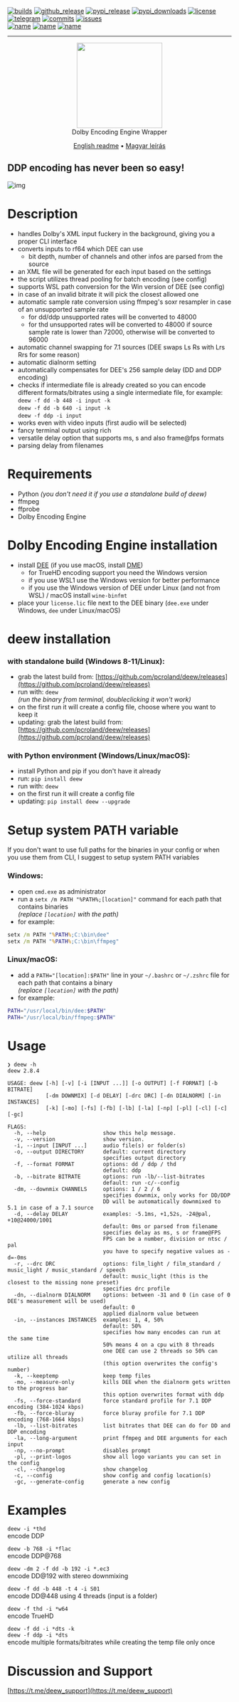 [![builds](https://img.shields.io/github/workflow/status/pcroland/deew/Build%20and%20publish?logo=github&style=flat-square)](https://github.com/pcroland/deew/actions/workflows/build.yaml)
[![github_release](https://img.shields.io/github/v/release/pcroland/deew?logo=github&color=70920c&style=flat-square)](https://github.com/pcroland/deew/releases)
[![pypi_release](https://img.shields.io/pypi/v/deew?label=PyPI&logo=pypi&logoColor=ffffff&color=70920c&style=flat-square)](https://pypi.org/project/deew)
[![pypi_downloads](https://img.shields.io/pypi/dm/deew?color=70920c&logo=pypi&logoColor=white&style=flat-square)](https://pypi.org/project/deew)
[![license](https://img.shields.io/github/license/pcroland/deew?color=blueviolet&style=flat-square)](https://github.com/pcroland/deew/blob/master/LICENSE)
\
[![telegram](https://img.shields.io/endpoint?color=1d93d2&style=flat-square&url=https://cadoth.net/tgmembercount%3Fchat_id=deew_support%26name=Discussion%2520and%2520Support)](https://t.me/deew_support)
[![commits](https://img.shields.io/github/last-commit/pcroland/deew?color=355ab8&logo=github&style=flat-square)](https://github.com/pcroland/deew/commits/main)
[![issues](https://img.shields.io/github/issues/pcroland/deew?color=355ab8&logo=github&style=flat-square)](https://github.com/pcroland/deew/issues)
\
[![name](https://img.shields.io/badge/platform-win%20%7C%20linux%20%7C%20osx-eeeeee?style=flat-square)](https://github.com/pcroland/deew)
[![name](https://img.shields.io/pypi/pyversions/deew?logo=Python&logoColor=eeeeee&color=eeeeee&style=flat-square)](https://github.com/pcroland/deew)
[![name](https://img.shields.io/badge/DEE-5.1.0--5.2.1-green?logoColor=white&logo=data:image/png;base64,iVBORw0KGgoAAAANSUhEUgAAABAAAAAMCAYAAABr5z2BAAAA9ElEQVQokZXSzypFURQG8N89LsnEv1KGBp5CKU9wBygPIJ5AeYM7MjLAzMBAmRuYyszU3AOgG6GQpZ19OM69Tny1Wu39rVXfWt9qRcQaljCOUbygh3c/MYQJDOMZ9zhvYwEb+hG1n9aAmlaBkfzYwQo2cZUbqnGJdSxjP/eMiYi9+MRiRKjEWXzjpMZ1MnNUVORM1+R1ck6jrNa4qZJrD5irRFrUHW4aahRNJN7w2lTQpCBhBpN/VfBU4w5yTr53a1war0/BPK7zQW1lS0tsYxa7eMDcFxMRhxW7/ovjpOAUj9madMppabe/nHKyOvWkcXu4+AAd1Ju1TsOvFgAAAABJRU5ErkJggg==&color=eeeeee&style=flat-square)](https://customer.dolby.com/content-creation-and-delivery/dolby-encoding-engine-with-ac-4)
<hr>
<p align="center"><img width="192" src="https://raw.githubusercontent.com/pcroland/deew/main/logo/logo.svg"><br>Dolby Encoding Engine Wrapper</p>


<p align="center"><a href="https://github.com/pcroland/deew/blob/main/README.md">English readme</a>
 • <a href="https://github.com/pcroland/deew/blob/main/README.hu.md">Magyar leírás</a></p>

## DDP encoding has never been so easy!

![img](https://telegra.ph/file/efd2a1d3519bdf87fca03.gif)
<!---https://i.kek.sh/Mk3qQ0QGWUj.gif--->

# Description
- handles Dolby's XML input fuckery in the background, giving you a proper CLI interface
- converts inputs to rf64 which DEE can use
  - bit depth, number of channels and other infos are parsed from the source
- an XML file will be generated for each input based on the settings
- the script utilizes thread pooling for batch encoding (see config)
- supports WSL path conversion for the Win version of DEE (see config)
- in case of an invalid bitrate it will pick the closest allowed one
- automatic sample rate conversion using ffmpeg's soxr resampler in case of an unsupported sample rate
  - for dd/ddp unsupported rates will be converted to 48000
  - for thd unsupported rates will be converted to 48000 if source sample rate is lower than 72000, otherwise will be converted to 96000
- automatic channel swapping for 7.1 sources (DEE swaps Ls Rs with Lrs Rrs for some reason)
- automatic dialnorm setting
- automatically compensates for DEE's 256 sample delay (DD and DDP encoding)
- checks if intermediate file is already created so you can encode different formats/bitrates using a single intermediate file, for example:\
  `deew -f dd -b 448 -i input -k`\
  `deew -f dd -b 640 -i input -k`\
  `deew -f ddp -i input`
- works even with video inputs (first audio will be selected)
- fancy terminal output using rich
- versatile delay option that supports ms, s and also frame@fps formats
- parsing delay from filenames

# Requirements
- Python *(you don't need it if you use a standalone build of deew)*
- ffmpeg
- ffprobe
- Dolby Encoding Engine

# Dolby Encoding Engine installation
- install [DEE](https://customer.dolby.com/content-creation-and-delivery/dolby-encoding-engine-with-ac-4) (if you use macOS, install [DME](https://customer.dolby.com/content-creation-and-delivery/dolby-media-encoder-with-ac-4))
  - for TrueHD encoding support you need the Windows version
  - if you use WSL1 use the Windows version for better performance
  - if you use the Windows version of DEE under Linux (and not from WSL) / macOS install `wine-binfmt`
- place your `license.lic` file next to the DEE binary (`dee.exe` under Windows, `dee` under Linux/macOS)

# deew installation
### with standalone build (Windows 8-11/Linux):
- grab the latest build from: [https://github.com/pcroland/deew/releases](https://github.com/pcroland/deew/releases)
- run with: `deew`\
*(run the binary from terminal, doubleclicking it won't work)*
- on the first run it will create a config file, choose where you want to keep it
- updating: grab the latest build from: [https://github.com/pcroland/deew/releases](https://github.com/pcroland/deew/releases)

### with Python environment (Windows/Linux/macOS):
- install Python and pip if you don't have it already
- run: `pip install deew`
- run with: `deew`
- on the first run it will create a config file
- updating: `pip install deew --upgrade`

# Setup system PATH variable
If you don't want to use full paths for the binaries in your config or when you use them from CLI, I suggest to setup system PATH variables
### Windows:
- open `cmd.exe` as administrator
- run a `setx /m PATH "%PATH%;[location]"` command for each path that contains binaries\
  *(replace `[location]` with the path)*
- for example:
```bat
setx /m PATH "%PATH%;C:\bin\dee"
setx /m PATH "%PATH%;C:\bin\ffmpeg"
```
### Linux/macOS:
- add a `PATH="[location]:$PATH"` line in your `~/.bashrc` or `~/.zshrc` file for each path that contains a binary\
  *(replace `[location]` with the path)*
- for example:
```sh
PATH="/usr/local/bin/dee:$PATH"
PATH="/usr/local/bin/ffmpeg:$PATH"
```

# Usage
```
❯ deew -h
deew 2.8.4

USAGE: deew [-h] [-v] [-i [INPUT ...]] [-o OUTPUT] [-f FORMAT] [-b BITRATE]
            [-dm DOWNMIX] [-d DELAY] [-drc DRC] [-dn DIALNORM] [-in INSTANCES]
            [-k] [-mo] [-fs] [-fb] [-lb] [-la] [-np] [-pl] [-cl] [-c] [-gc]

FLAGS:
  -h, --help                  show this help message.
  -v, --version               show version.
  -i, --input [INPUT ...]     audio file(s) or folder(s)
  -o, --output DIRECTORY      default: current directory
                              specifies output directory
  -f, --format FORMAT         options: dd / ddp / thd
                              default: ddp
  -b, --bitrate BITRATE       options: run -lb/--list-bitrates
                              default: run -c/--config
  -dm, --downmix CHANNELS     options: 1 / 2 / 6
                              specifies downmix, only works for DD/DDP
                              DD will be automatically downmixed to 5.1 in case of a 7.1 source
  -d, --delay DELAY           examples: -5.1ms, +1,52s, -24@pal, +10@24000/1001
                              default: 0ms or parsed from filename
                              specifies delay as ms, s or frame@FPS
                              FPS can be a number, division or ntsc / pal
                              you have to specify negative values as -d=-0ms
  -r, --drc DRC               options: film_light / film_standard / music_light / music_standard / speech
                              default: music_light (this is the closest to the missing none preset)
                              specifies drc profile
  -dn, --dialnorm DIALNORM    options: between -31 and 0 (in case of 0 DEE's measurement will be used)
                              default: 0
                              applied dialnorm value between
  -in, --instances INSTANCES  examples: 1, 4, 50%
                              default: 50%
                              specifies how many encodes can run at the same time
                              50% means 4 on a cpu with 8 threads
                              one DEE can use 2 threads so 50% can utilize all threads
                              (this option overwrites the config's number)
  -k, --keeptemp              keep temp files
  -mo, --measure-only         kills DEE when the dialnorm gets written to the progress bar
                              this option overwrites format with ddp
  -fs, --force-standard       force standard profile for 7.1 DDP encoding (384-1024 kbps)
  -fb, --force-bluray         force bluray profile for 7.1 DDP encoding (768-1664 kbps)
  -lb, --list-bitrates        list bitrates that DEE can do for DD and DDP encoding
  -la, --long-argument        print ffmpeg and DEE arguments for each input
  -np, --no-prompt            disables prompt
  -pl, --print-logos          show all logo variants you can set in the config
  -cl, --changelog            show changelog
  -c, --config                show config and config location(s)
  -gc, --generate-config      generate a new config
```
# Examples
`deew -i *thd`\
encode DDP

`deew -b 768 -i *flac`\
encode DDP@768

`deew -dm 2 -f dd -b 192 -i *.ec3`\
encode DD@192 with stereo downmixing

`deew -f dd -b 448 -t 4 -i S01`\
encode DD@448 using 4 threads (input is a folder)

`deew -f thd -i *w64`\
encode TrueHD

`deew -f dd -i *dts -k`\
`deew -f ddp -i *dts`\
encode multiple formats/bitrates while creating the temp file only once

# Discussion and Support
[https://t.me/deew_support](https://t.me/deew_support)
